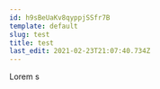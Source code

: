 ```yaml
---
id: h9sBeUaKv8qyppjSSfr7B
template: default
slug: test
title: test
last_edit: 2021-02-23T21:07:40.734Z
---
```

Lorem s
